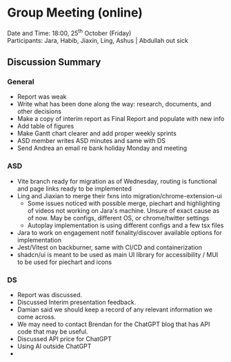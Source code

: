 # Group Meeting (online)
Date and Time: 18:00, 25<sup>th</sup> October (Friday)\
Participants: Jara, Habib, Jiaxin, Ling, Ashus | Abdullah out sick
## Discussion Summary
### General
- Report was weak
- Write what has been done along the way: research, documents, and other decisions
- Make a copy of interim report as Final Report and populate with new info
- Add table of figures
- Make Gantt chart clearer and add proper weekly sprints 
- ASD member writes ASD minutes and same with DS
- Send Andrea an email re bank holiday Monday and meeting
### ASD
- Vite branch ready for migration as of Wednesday, routing is functional and page links ready to be implemented
- Ling and Jiaxian to merge their fxns into migration/chrome-extension-ui
    - Some issues noticed with possible merge, piechart and highlighting of videos not working on Jara's machine. Unsure of exact cause as of now. May be configs, different OS, or chrome/twitter settings
    - Autoplay implementation is using different configs and a few tsx files
- Jara to work on engagement notif fxnality/discover available options for implementation
- Jest/Vitest on backburner, same with CI/CD and containerization
- shadcn/ui is meant to be used as main UI library for accessibility / MUI to be used for piechart and icons
### DS
- Report was discussed.
- Discussed Interim presentation feedback.
- Damian said we should keep a record of any relevant information we come across.
- We may need to contact Brendan for the ChatGPT blog that has API code that may be useful.
- Discussed API price for ChatGPT
- Using AI outside ChatGPT
- 
